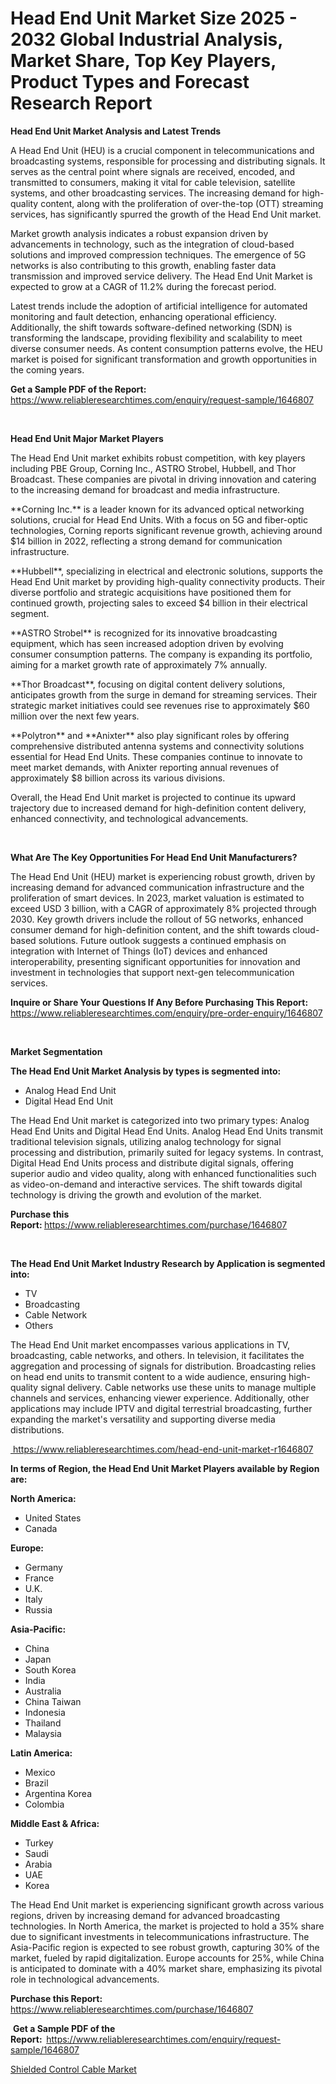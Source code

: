 <p><h1>Head End Unit Market Size 2025 - 2032 Global Industrial Analysis, Market Share, Top Key Players, Product Types and Forecast Research Report</h1></p><p><strong>Head End Unit Market Analysis and Latest Trends</strong></p>
<p><p>A Head End Unit (HEU) is a crucial component in telecommunications and broadcasting systems, responsible for processing and distributing signals. It serves as the central point where signals are received, encoded, and transmitted to consumers, making it vital for cable television, satellite systems, and other broadcasting services. The increasing demand for high-quality content, along with the proliferation of over-the-top (OTT) streaming services, has significantly spurred the growth of the Head End Unit market.</p><p>Market growth analysis indicates a robust expansion driven by advancements in technology, such as the integration of cloud-based solutions and improved compression techniques. The emergence of 5G networks is also contributing to this growth, enabling faster data transmission and improved service delivery. The Head End Unit Market is expected to grow at a CAGR of 11.2% during the forecast period. </p><p>Latest trends include the adoption of artificial intelligence for automated monitoring and fault detection, enhancing operational efficiency. Additionally, the shift towards software-defined networking (SDN) is transforming the landscape, providing flexibility and scalability to meet diverse consumer needs. As content consumption patterns evolve, the HEU market is poised for significant transformation and growth opportunities in the coming years.</p></p>
<p><strong>Get a Sample PDF of the Report:&nbsp;</strong> <a href="https://www.reliableresearchtimes.com/enquiry/request-sample/1646807?utm_campaign=2186&utm_medium=2&utm_source=Github&utm_content=ia&utm_term=08042025&utm_id=head-end-unit">https://www.reliableresearchtimes.com/enquiry/request-sample/1646807</a></p>
<p>&nbsp;</p>
<p><strong>Head End Unit Major Market Players</strong></p>
<p><p>The Head End Unit market exhibits robust competition, with key players including PBE Group, Corning Inc., ASTRO Strobel, Hubbell, and Thor Broadcast. These companies are pivotal in driving innovation and catering to the increasing demand for broadcast and media infrastructure.</p><p>**Corning Inc.** is a leader known for its advanced optical networking solutions, crucial for Head End Units. With a focus on 5G and fiber-optic technologies, Corning reports significant revenue growth, achieving around $14 billion in 2022, reflecting a strong demand for communication infrastructure.</p><p>**Hubbell**, specializing in electrical and electronic solutions, supports the Head End Unit market by providing high-quality connectivity products. Their diverse portfolio and strategic acquisitions have positioned them for continued growth, projecting sales to exceed $4 billion in their electrical segment.</p><p>**ASTRO Strobel** is recognized for its innovative broadcasting equipment, which has seen increased adoption driven by evolving consumer consumption patterns. The company is expanding its portfolio, aiming for a market growth rate of approximately 7% annually.</p><p>**Thor Broadcast**, focusing on digital content delivery solutions, anticipates growth from the surge in demand for streaming services. Their strategic market initiatives could see revenues rise to approximately $60 million over the next few years.</p><p>**Polytron** and **Anixter** also play significant roles by offering comprehensive distributed antenna systems and connectivity solutions essential for Head End Units. These companies continue to innovate to meet market demands, with Anixter reporting annual revenues of approximately $8 billion across its various divisions.</p><p>Overall, the Head End Unit market is projected to continue its upward trajectory due to increased demand for high-definition content delivery, enhanced connectivity, and technological advancements.</p></p>
<p>&nbsp;</p>
<p><strong>What Are The Key Opportunities For Head End Unit Manufacturers?</strong></p>
<p><p>The Head End Unit (HEU) market is experiencing robust growth, driven by increasing demand for advanced communication infrastructure and the proliferation of smart devices. In 2023, market valuation is estimated to exceed USD 3 billion, with a CAGR of approximately 8% projected through 2030. Key growth drivers include the rollout of 5G networks, enhanced consumer demand for high-definition content, and the shift towards cloud-based solutions. Future outlook suggests a continued emphasis on integration with Internet of Things (IoT) devices and enhanced interoperability, presenting significant opportunities for innovation and investment in technologies that support next-gen telecommunication services.</p></p>
<p><strong>Inquire or Share Your Questions If Any Before Purchasing This Report:</strong> <a href="https://www.reliableresearchtimes.com/enquiry/pre-order-enquiry/1646807?utm_campaign=2186&utm_medium=2&utm_source=Github&utm_content=ia&utm_term=08042025&utm_id=head-end-unit">https://www.reliableresearchtimes.com/enquiry/pre-order-enquiry/1646807</a></p>
<p>&nbsp;</p>
<p><strong>Market Segmentation</strong></p>
<p><strong>The Head End Unit Market Analysis by types is segmented into:</strong></p>
<p><ul><li>Analog Head End Unit</li><li>Digital Head End Unit</li></ul></p>
<p><p>The Head End Unit market is categorized into two primary types: Analog Head End Units and Digital Head End Units. Analog Head End Units transmit traditional television signals, utilizing analog technology for signal processing and distribution, primarily suited for legacy systems. In contrast, Digital Head End Units process and distribute digital signals, offering superior audio and video quality, along with enhanced functionalities such as video-on-demand and interactive services. The shift towards digital technology is driving the growth and evolution of the market.</p></p>
<p><strong>Purchase this Report:&nbsp;</strong><a href="https://www.reliableresearchtimes.com/purchase/1646807?utm_campaign=2186&utm_medium=2&utm_source=Github&utm_content=ia&utm_term=08042025&utm_id=head-end-unit">https://www.reliableresearchtimes.com/purchase/1646807</a></p>
<p>&nbsp;</p>
<p><strong>The Head End Unit Market Industry Research by Application is segmented into:</strong></p>
<p><ul><li>TV</li><li>Broadcasting</li><li>Cable Network</li><li>Others</li></ul></p>
<p><p>The Head End Unit market encompasses various applications in TV, broadcasting, cable networks, and others. In television, it facilitates the aggregation and processing of signals for distribution. Broadcasting relies on head end units to transmit content to a wide audience, ensuring high-quality signal delivery. Cable networks use these units to manage multiple channels and services, enhancing viewer experience. Additionally, other applications may include IPTV and digital terrestrial broadcasting, further expanding the market's versatility and supporting diverse media distributions.</p></p>
<p><a href="https://www.reliableresearchtimes.com/head-end-unit-market-r1646807?utm_campaign=2186&utm_medium=2&utm_source=Github&utm_content=ia&utm_term=08042025&utm_id=head-end-unit">&nbsp;https://www.reliableresearchtimes.com/head-end-unit-market-r1646807</a></p>
<p><strong>In terms of Region, the Head End Unit Market Players available by Region are:</strong></p>
<p>
    <p> <strong> North America: </strong>
        <ul>
            <li>United States</li>
            <li>Canada</li>
        </ul>
        </p> 
    <p> <strong> Europe: </strong>
        <ul>
            <li>Germany</li>
            <li>France</li>
            <li>U.K.</li>
            <li>Italy</li>
            <li>Russia</li>
        </ul>
        </p> 
    <p> <strong> Asia-Pacific: </strong>
        <ul>
            <li>China</li>
            <li>Japan</li>
            <li>South Korea</li>
            <li>India</li>
            <li>Australia</li>
            <li>China Taiwan</li>
            <li>Indonesia</li>
            <li>Thailand</li>
            <li>Malaysia</li>
        </ul>
        </p> 
    <p> <strong> Latin America: </strong>
        <ul>
            <li>Mexico</li>
            <li>Brazil</li>
            <li>Argentina Korea</li>
            <li>Colombia</li>
        </ul>
        </p> 
    <p> <strong> Middle East & Africa: </strong>
        <ul>
            <li>Turkey</li>
            <li>Saudi</li>
            <li>Arabia</li>
            <li>UAE</li>
            <li>Korea</li>
        </ul>
    </p>
    </p>
<p><p>The Head End Unit market is experiencing significant growth across various regions, driven by increasing demand for advanced broadcasting technologies. In North America, the market is projected to hold a 35% share due to significant investments in telecommunications infrastructure. The Asia-Pacific region is expected to see robust growth, capturing 30% of the market, fueled by rapid digitalization. Europe accounts for 25%, while China is anticipated to dominate with a 40% market share, emphasizing its pivotal role in technological advancements.</p></p>
<p><strong>Purchase this Report: </strong><a href="https://www.reliableresearchtimes.com/purchase/1646807?utm_campaign=2186&utm_medium=2&utm_source=Github&utm_content=ia&utm_term=08042025&utm_id=head-end-unit">https://www.reliableresearchtimes.com/purchase/1646807</a></p>
<p>&nbsp;<strong>Get a Sample PDF of the Report:&nbsp;&nbsp;</strong><a href="https://www.reliableresearchtimes.com/enquiry/request-sample/1646807?utm_campaign=2186&utm_medium=2&utm_source=Github&utm_content=ia&utm_term=08042025&utm_id=head-end-unit">https://www.reliableresearchtimes.com/enquiry/request-sample/1646807</a></p>
<p><strong></strong></p>
<p><p><a href="https://github.com/nathandecarvalho/Market-Research-Report-List-6/blob/main/shielded-control-cable-market.md?utm_campaign=2186&utm_medium=2&utm_source=Github&utm_content=ia&utm_term=08042025&utm_id=head-end-unit">Shielded Control Cable Market</a></p></p>